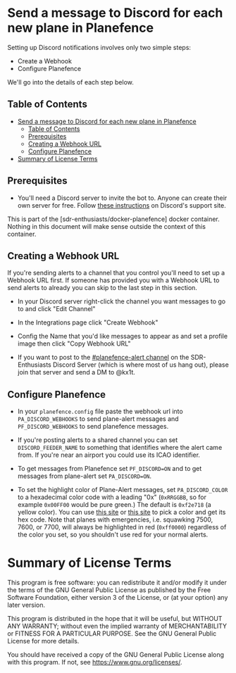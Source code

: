 # Send a message to Discord for each new plane in Planefence

Setting up Discord notifications involves only two simple steps:

- Create a Webhook
- Configure Planefence

We'll go into the details of each step below.

## Table of Contents
- [Send a message to Discord for each new plane in Planefence](#send-a-message-to-discord-for-each-new-plane-in-planefence)
  - [Table of Contents](#table-of-contents)
  - [Prerequisites](#prerequisites)
  - [Creating a Webhook URL](#creating-a-webhook-url)
  - [Configure Planefence](#configure-planefence)
- [Summary of License Terms](#summary-of-license-terms)


## Prerequisites

- You'll need a Discord server to invite the bot to. Anyone can create their own server for free. Follow [these instructions](https://support.discord.com/hc/en-us/articles/204849977-How-do-I-create-a-server-) on Discord's support site.

This is part of the [sdr-enthusiasts/docker-planefence] docker container. Nothing in this document will make sense outside the context of this container.

## Creating a Webhook URL

If you're sending alerts to a channel that you control you'll need to set up a Webhook URL first. If someone has provided you with a Webhook URL to send alerts to already you can skip to the last step in this section.

- In your Discord server right-click the channel you want messages to go to and click "Edit Channel"

- In the Integrations page click "Create Webhook"

- Config the Name that you'd like messages to appear as and set a profile image then click "Copy Webhook URL"

- If you want to post to the [#planefence-alert channel](https://discord.gg/ytAW4WZ66B) on the SDR-Enthusiasts Discord Server (which is where most of us hang out), please join that server and send a DM to @kx1t. 

## Configure Planefence

- In your `planefence.config` file paste the webhook url into `PA_DISCORD_WEBHOOKS` to send plane-alert messages and `PF_DISCORD_WEBHOOKS` to send planefence messages.

- If you're posting alerts to a shared channel you can set `DISCORD_FEEDER_NAME` to something that identifies where the alert came from. If you're near an airport you could use its ICAO identifier.

- To get messages from Planefence set `PF_DISCORD=ON` and to get messages from plane-alert set `PA_DISCORD=ON`.

- To set the highlight color of Plane-Alert messages, set `PA_DISCORD_COLOR` to a hexadecimal color code with a leading "0x" (`0xRRGGBB`, so for example `0x00FF00` would be pure green.) The default is `0xf2e718` (a yellow color). You can use [this site](https://www.w3schools.com/colors/colors_picker.asp) or [this site](https://www.color-hex.com) to pick a color and get its hex code. Note that planes with emergencies, i.e. squawking 7500, 7600, or 7700, will always be highlighted in red (`0xff0000`) regardless of the color you set, so you shouldn't use red for your normal alerts.

# Summary of License Terms

This program is free software: you can redistribute it and/or modify
it under the terms of the GNU General Public License as published by
the Free Software Foundation, either version 3 of the License, or
(at your option) any later version.

This program is distributed in the hope that it will be useful,
but WITHOUT ANY WARRANTY; without even the implied warranty of
MERCHANTABILITY or FITNESS FOR A PARTICULAR PURPOSE.  See the
GNU General Public License for more details.

You should have received a copy of the GNU General Public License
along with this program.  If not, see <https://www.gnu.org/licenses/>.
